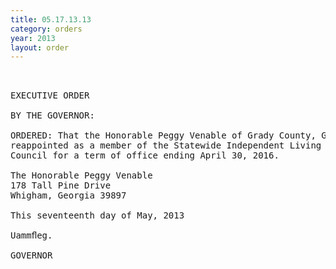 ```yaml
---
title: 05.17.13.13
category: orders
year: 2013
layout: order
---
```


<pre> 

EXECUTIVE ORDER

BY THE GOVERNOR:

ORDERED: That the Honorable Peggy Venable of Grady County, Georgia, is
reappointed as a member of the Statewide Independent Living
Council for a term of office ending April 30, 2016.

The Honorable Peggy Venable
178 Tall Pine Drive
Whigham, Georgia 39897

This seventeenth day of May, 2013

Uammﬂeg.

GOVERNOR

</pre>
